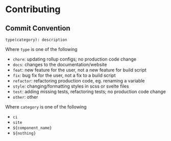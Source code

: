 # Contributing

## Commit Convention
```
type(category): description
```

Where `type` is one of the following
- `chore`: updating rollup configs; no production code change
- `docs`: changes to the documentation/website
- `feat`: new feature for the user, not a new feature for build script
- `fix`: bug fix for the user, not a fix to a build script
- `refactor`: refactoring production code, eg. renaming a variable
- `style`: changing/formatting styles in scss or svelte files
- `test`: adding missing tests, refactoring tests; no production code change
- `other`: other

Where `category` is one of the following
- `ci`
- `site`
- `${component_name}`
- `${nothing}`
